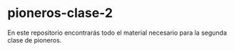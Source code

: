 # pioneros-clase-2
En este repositorio encontrarás todo el material necesario para la segunda clase de pioneros.

